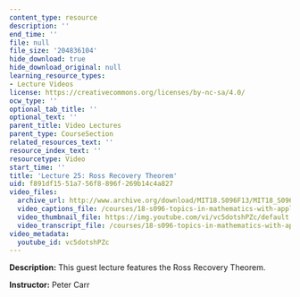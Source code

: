 ```yaml
---
content_type: resource
description: ''
end_time: ''
file: null
file_size: '204836104'
hide_download: true
hide_download_original: null
learning_resource_types:
- Lecture Videos
license: https://creativecommons.org/licenses/by-nc-sa/4.0/
ocw_type: ''
optional_tab_title: ''
optional_text: ''
parent_title: Video Lectures
parent_type: CourseSection
related_resources_text: ''
resource_index_text: ''
resourcetype: Video
start_time: ''
title: 'Lecture 25: Ross Recovery Theorem'
uid: f891df15-51a7-56f8-896f-269b14c4a827
video_files:
  archive_url: http://www.archive.org/download/MIT18.S096F13/MIT18_S096F13_lec25_300k.mp4
  video_captions_file: /courses/18-s096-topics-in-mathematics-with-applications-in-finance-fall-2013/f345251cc1285021be0eb745eb3d7220_vc5dotshPZc.vtt
  video_thumbnail_file: https://img.youtube.com/vi/vc5dotshPZc/default.jpg
  video_transcript_file: /courses/18-s096-topics-in-mathematics-with-applications-in-finance-fall-2013/cd62b78e8387fd565da5ac25c75b7782_vc5dotshPZc.pdf
video_metadata:
  youtube_id: vc5dotshPZc
---
```


**Description:** This guest lecture features the Ross Recovery Theorem.

**Instructor:** Peter Carr

